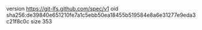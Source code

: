 version https://git-lfs.github.com/spec/v1
oid sha256:de39840e651210fe7a1c5ebb50ea18455b519584e8a6e31277e9eda3c21f8c0c
size 353
